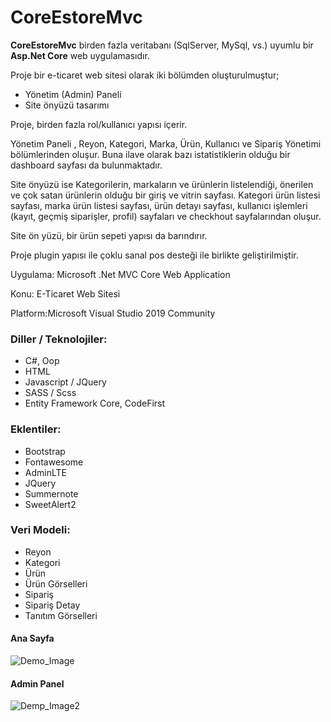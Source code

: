  # CoreEstoreMvc

  **CoreEstoreMvc**  birden fazla veritabanı (SqlServer, MySql, vs.) uyumlu bir **Asp.Net Core** web uygulamasıdır.

  Proje bir  e-ticaret web sitesi  olarak iki bölümden oluşturulmuştur;

  - Yönetim (Admin) Paneli
  - Site önyüzü tasarımı 

  Proje, birden fazla rol/kullanıcı yapısı içerir.

  Yönetim Paneli , Reyon, Kategori, Marka, Ürün, Kullanıcı ve Sipariş Yönetimi bölümlerinden oluşur. Buna ilave olarak bazı istatistiklerin olduğu bir dashboard sayfası da bulunmaktadır.

  Site önyüzü ise Kategorilerin,  markaların ve ürünlerin listelendiği, önerilen ve çok satan ürünlerin olduğu bir giriş ve vitrin sayfası. Kategori ürün listesi sayfası, marka ürün listesi sayfası, ürün detayı sayfası, kullanıcı işlemleri (kayıt, geçmiş siparişler, profil) sayfaları ve checkhout sayfalarından oluşur.

  Site ön yüzü, bir ürün sepeti yapısı da barındırır.

  Proje plugin yapısı ile çoklu sanal pos desteği ile birlikte geliştirilmiştir.

  Uygulama: Microsoft .Net MVC Core Web Application

  Konu: E-Ticaret Web Sitesi

  Platform:Microsoft Visual Studio 2019 Community

  ### Diller / Teknolojiler:

  - C#, Oop
  - HTML
  - Javascript / JQuery
  - SASS / Scss
  - Entity Framework Core, CodeFirst

  ### Eklentiler:

  - Bootstrap
  - Fontawesome
  - AdminLTE
  - JQuery
  - Summernote
  - SweetAlert2

  ### Veri Modeli:

  - Reyon
  - Kategori
  - Ürün
  - Ürün Görselleri
  - Sipariş
  - Sipariş Detay
  - Tanıtım Görselleri

  #### Ana Sayfa 

![Demo_Image](https://user-images.githubusercontent.com/73238481/124362587-78efda00-dc3e-11eb-9db0-1fa5af1413b1.png)



#### Admin Panel

![Demp_Image2](https://user-images.githubusercontent.com/73238481/124362572-68d7fa80-dc3e-11eb-913c-18ad602485b3.png)
